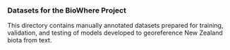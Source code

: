 ### Datasets for the BioWhere Project

This directory contains manually annotated datasets prepared for training, validation, and testing of models developed 
to georeference New Zealand biota from text.